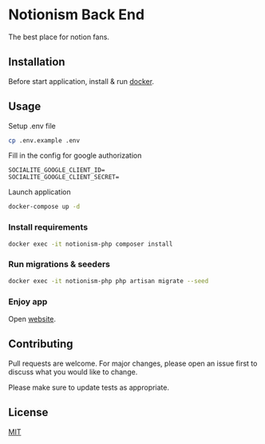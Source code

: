 # Notionism Back End

The best place for notion fans.

## Installation

Before start application, install & run [docker](https://docker.com/).

## Usage

Setup .env file

```bash
cp .env.example .env
```

Fill in the config for google authorization

```dotenv
SOCIALITE_GOOGLE_CLIENT_ID=
SOCIALITE_GOOGLE_CLIENT_SECRET=
```

Launch application

```bash
docker-compose up -d
```

### Install requirements

```bash
docker exec -it notionism-php composer install
```

### Run migrations & seeders

```bash
docker exec -it notionism-php php artisan migrate --seed
```

### Enjoy app

Open [website](http://localhost:8000).

## Contributing

Pull requests are welcome. For major changes, please open an issue first
to discuss what you would like to change.

Please make sure to update tests as appropriate.

## License

[MIT](https://choosealicense.com/licenses/mit/)
